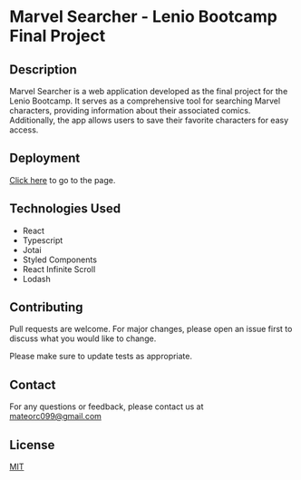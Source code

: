 # Marvel Searcher - Lenio Bootcamp Final Project

## Description

Marvel Searcher is a web application developed as the final project for the Lenio Bootcamp. It serves as a comprehensive tool for searching Marvel characters, providing information about their associated comics. Additionally, the app allows users to save their favorite characters for easy access.

## Deployment

[Click here](https://lenio-bc-final-project-git-development-mateocuenca.vercel.app/) to go to the page.

## Technologies Used

- React
- Typescript
- Jotai
- Styled Components
- React Infinite Scroll
- Lodash

## Contributing

Pull requests are welcome. For major changes, please open an issue first
to discuss what you would like to change.

Please make sure to update tests as appropriate.

## Contact

For any questions or feedback, please contact us at [mateorc099@gmail.com](mateorc099@gmail.com)

## License

[MIT](https://choosealicense.com/licenses/mit/)

